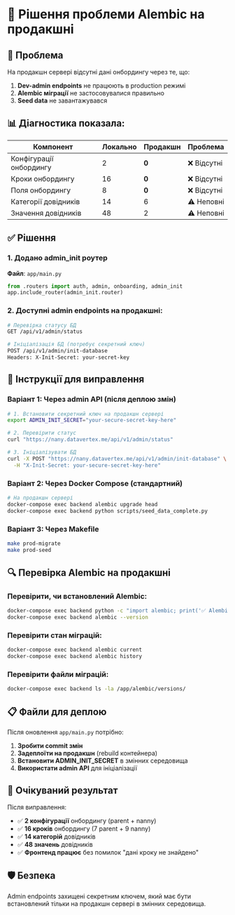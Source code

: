 # 🔧 Рішення проблеми Alembic на продакшні

## 🎯 Проблема
На продакшн сервері відсутні дані онбордингу через те, що:
1. **Dev-admin endpoints** не працюють в production режимі
2. **Alembic міграції** не застосовувалися правильно
3. **Seed data** не завантажувався

## 📊 Діагностика показала:

| Компонент | Локально | Продакшн | Проблема |
|-----------|----------|----------|----------|
| Конфігурації онбордингу | 2 | **0** | ❌ Відсутні |
| Кроки онбордингу | 16 | **0** | ❌ Відсутні |
| Поля онбордингу | 8 | **0** | ❌ Відсутні |
| Категорії довідників | 14 | 6 | ⚠️ Неповні |
| Значення довідників | 48 | 2 | ⚠️ Неповні |

## ✅ Рішення

### 1. Додано admin_init роутер
**Файл**: `app/main.py`
```python
from .routers import auth, admin, onboarding, admin_init
app.include_router(admin_init.router)
```

### 2. Доступні admin endpoints на продакшні:
```bash
# Перевірка статусу БД
GET /api/v1/admin/status

# Ініціалізація БД (потребує секретний ключ)
POST /api/v1/admin/init-database
Headers: X-Init-Secret: your-secret-key
```

## 🚀 Інструкції для виправлення

### Варіант 1: Через admin API (після деплою змін)
```bash
# 1. Встановити секретний ключ на продакшн сервері
export ADMIN_INIT_SECRET="your-secure-secret-key-here"

# 2. Перевірити статус
curl "https://nany.datavertex.me/api/v1/admin/status"

# 3. Ініціалізувати БД
curl -X POST "https://nany.datavertex.me/api/v1/admin/init-database" \
  -H "X-Init-Secret: your-secure-secret-key-here"
```

### Варіант 2: Через Docker Compose (стандартний)
```bash
# На продакшн сервері
docker-compose exec backend alembic upgrade head
docker-compose exec backend python scripts/seed_data_complete.py
```

### Варіант 3: Через Makefile
```bash
make prod-migrate
make prod-seed
```

## 🔍 Перевірка Alembic на продакшні

### Перевірити, чи встановлений Alembic:
```bash
docker-compose exec backend python -c "import alembic; print('✅ Alembic available')"
docker-compose exec backend alembic --version
```

### Перевірити стан міграцій:
```bash
docker-compose exec backend alembic current
docker-compose exec backend alembic history
```

### Перевірити файли міграцій:
```bash
docker-compose exec backend ls -la /app/alembic/versions/
```

## 📋 Файли для деплою

Після оновлення `app/main.py` потрібно:
1. **Зробити commit змін**
2. **Задеплоїти на продакшн** (rebuild контейнера)
3. **Встановити ADMIN_INIT_SECRET** в змінних середовища
4. **Використати admin API** для ініціалізації

## 🎉 Очікуваний результат

Після виправлення:
- ✅ **2 конфігурації** онбордингу (parent + nanny)
- ✅ **16 кроків** онбордингу (7 parent + 9 nanny)
- ✅ **14 категорій** довідників
- ✅ **48 значень** довідників
- ✅ **Фронтенд працює** без помилок "дані кроку не знайдено"

## 🛡️ Безпека

Admin endpoints захищені секретним ключем, який має бути встановлений тільки на продакшн сервері в змінних середовища.